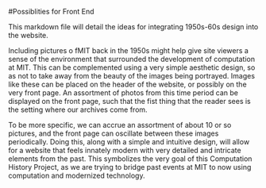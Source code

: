 #Possiblities for Front End

This markdown file will detail the ideas for integrating 1950s-60s
design into the website.

Including pictures o fMIT back in the 1950s
might help give site viewers a sense of the environment
that surrounded the development of computation at MIT. This can
be complemented using a very simple aesthetic design, so as not
to take away from the beauty of the images being
portrayed. Images like these can be placed on the header of the website, or 
possibly on the very front page. An assortment of photos from this time 
period can be displayed on the front page, such that the fist thing that
the reader sees is the setting where our archives come from. 

To be more specific, we can accrue an assortment of about
10 or so pictures, and the front page can oscillate between these images
periodically. Doing this, along with a simple and 
intuitive design, will allow for a website that feels innately 
modern with very detailed and intricate elements from the past.
This symbolizes the very goal of this Computation History Project,
as we are trying to bridge past events at MIT to now
using computation and modernized technology.